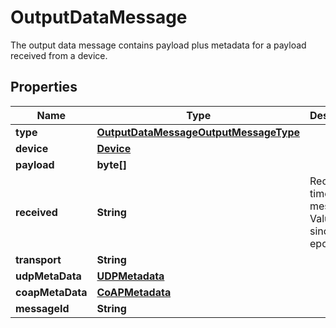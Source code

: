 

# OutputDataMessage

The output data message contains payload plus metadata for a payload received from a device.
## Properties

Name | Type | Description | Notes
------------ | ------------- | ------------- | -------------
**type** | [**OutputDataMessageOutputMessageType**](OutputDataMessageOutputMessageType.md) |  |  [optional]
**device** | [**Device**](Device.md) |  |  [optional]
**payload** | **byte[]** |  |  [optional]
**received** | **String** | Received time for message. Value is ms since epoch. |  [optional]
**transport** | **String** |  |  [optional]
**udpMetaData** | [**UDPMetadata**](UDPMetadata.md) |  |  [optional]
**coapMetaData** | [**CoAPMetadata**](CoAPMetadata.md) |  |  [optional]
**messageId** | **String** |  |  [optional]



